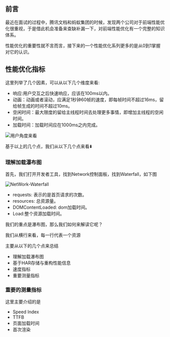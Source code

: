 ## 前言

最近在面试的过程中，腾讯文档和蚂蚁集团的时候，发现两个公司对于前端性能优化很重视，于是借此机会准备来查缺补漏一下，对前端性能优化有一个完整的知识体系。



性能优化的重要性就不言而言，接下来的一个性能优化系列更多的是从0到1掌握对它的认识。



## 性能优化指标

这里列举了几个因素，可以从以下几个维度来看:

- 响应:用户交互之后快速响应，应该在100ms以内。
- 
  动画：动画或者滚动，应满足1秒钟60帧的速度，即每帧时间不超过16ms，留给帧生成的时间不超过10ms。
- 空闲时间：最大限度的留给主线程时间去处理更多事情，即增加主线程的空闲时间。
- 加载时间：加载时间应在1000ms之内完成。



![用户角度来看](/Users/lee/Desktop/Blog/images/前端性能优化/前端性能优化-1/性能优化指标-1-1.jpeg)





基于以上的几个点，我们从以下几个点来看⬇️



### 理解加载瀑布图

首先，我们打开开发者工具，找到Network控制面板，找到Waterfall，如下图

![NetWork-Waterfall](/Users/lee/Desktop/Blog/images/前端性能优化/前端性能优化-1/性能优化指标-1-2-Network控制面板.png)



- requests: 表示的是首页请求的次数。
- resources: 总资源量。
- DOMContentLoaded: dom加载时间。
- Load:整个资源加载时间。

我们的重点是瀑布图，那么我们如何来解读它呢？

我们从横行来看，每一行代表一个资源



主要从以下的几个点来总结

- 理解加载瀑布图
- 基于HAR存储与重构性能信息
- 速度指标
- 重要测量指标







### 重要的测量指标

这里主要介绍的是

- Speed Index 
- TTFB
- 页面加载时间
- 首次渲染





